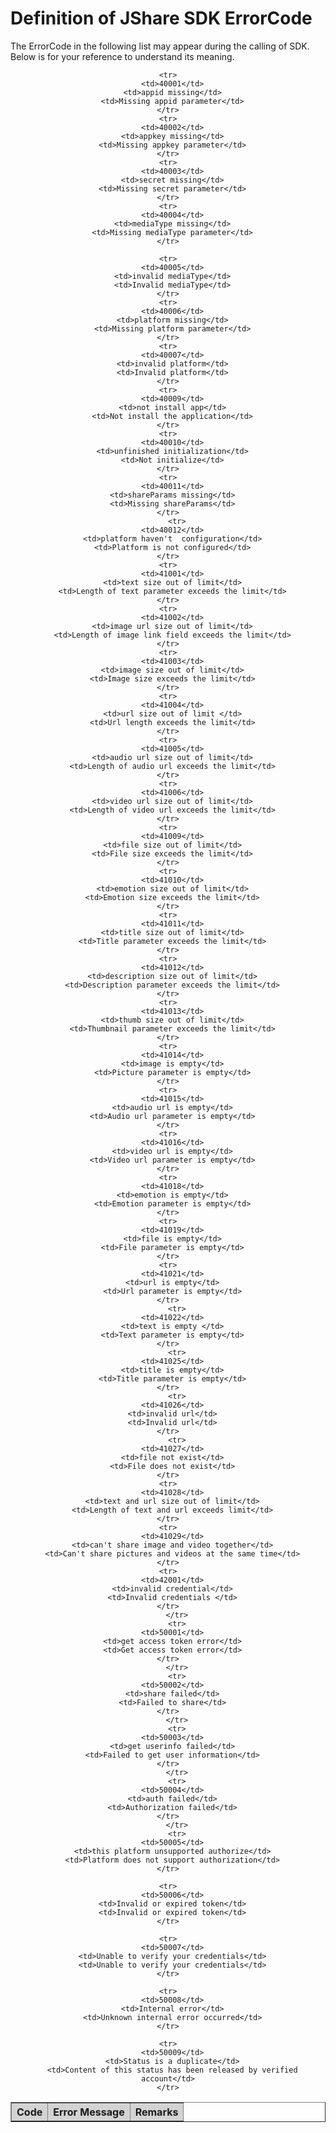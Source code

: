 # Definition of JShare SDK ErrorCode 

The ErrorCode in the following list may appear during the calling of SDK. Below is for your reference to understand its meaning.


<div class="table-d" align="center" >
	<table border="1" width = "100%">
		<tr  bgcolor="#D3D3D3" >
			<th >Code</th>
			<th>Error Message</th>
			<th>Remarks</th>
		</tr>

    <tr>
      <td>40001</td>
      <td>appid missing</td>
      <td>Missing appid parameter</td>
    </tr>
    <tr>
      <td>40002</td>
      <td>appkey missing</td>
      <td>Missing appkey parameter</td>
    </tr>
    <tr>
      <td>40003</td>
      <td>secret missing</td>
      <td>Missing secret parameter</td>
    </tr>
    <tr>
      <td>40004</td>
      <td>mediaType missing</td>
      <td>Missing mediaType parameter</td>
    </tr>
    
    <tr>
      <td>40005</td>
      <td>invalid mediaType</td>
      <td>Invalid mediaType</td>
    </tr>
    <tr>
      <td>40006</td>
      <td>platform missing</td>
      <td>Missing platform parameter</td>
    </tr>
    <tr>
      <td>40007</td>
      <td>invalid platform</td>
      <td>Invalid platform</td>
    </tr>
    <tr>
      <td>40009</td>
      <td>not install app</td>
      <td>Not install the application</td>
    </tr>
    <tr>
      <td>40010</td>
      <td>unfinished initialization</td>
      <td>Not initialize</td>
    </tr>
    <tr>
      <td>40011</td>
      <td>shareParams missing</td>
      <td>Missing shareParams</td>
    </tr>
        <tr>
      <td>40012</td>
      <td>platform haven't  configuration</td>
      <td>Platform is not configured</td>
    </tr>
    <tr>
      <td>41001</td>
      <td>text size out of limit</td>
      <td>Length of text parameter exceeds the limit</td>
    </tr>
    <tr>
      <td>41002</td>
      <td>image url size out of limit</td>
      <td>Length of image link field exceeds the limit</td>
    </tr>
    <tr>
      <td>41003</td>
      <td>image size out of limit</td>
      <td>Image size exceeds the limit</td>
    </tr>
    <tr>
      <td>41004</td>
      <td>url size out of limit	</td>
      <td>Url length exceeds the limit</td>
    </tr>
    <tr>
      <td>41005</td>
      <td>audio url size out of limit</td>
      <td>Length of audio url exceeds the limit</td>
    </tr>
    <tr>
      <td>41006</td>
      <td>video url size out of limit</td>
      <td>Length of video url exceeds the limit</td>
    </tr>
    <tr>
      <td>41009</td>
      <td>file size out of limit</td>
      <td>File size exceeds the limit</td>
    </tr>
    <tr>
      <td>41010</td>
      <td>emotion size out of limit</td>
      <td>Emotion size exceeds the limit</td>
    </tr>
    <tr>
      <td>41011</td>
      <td>title size out of limit</td>
      <td>Title parameter exceeds the limit</td>
    </tr>
    <tr>
      <td>41012</td>
      <td>description size out of limit</td>
      <td>Description parameter exceeds the limit</td>
    </tr>
    <tr>
      <td>41013</td>
      <td>thumb size out of limit</td>
      <td>Thumbnail parameter exceeds the limit</td>
    </tr>
    <tr>
      <td>41014</td>
      <td>image is empty</td>
      <td>Picture parameter is empty</td>
    </tr>
    <tr>
      <td>41015</td>
      <td>audio url is empty</td>
      <td>Audio url parameter is empty</td>
    </tr>
    <tr>
      <td>41016</td>
      <td>video url is empty</td>
      <td>Video url parameter is empty</td>
    </tr>
    <tr>
      <td>41018</td>
      <td>emotion is empty</td>
      <td>Emotion parameter is empty</td>
    </tr>
    <tr>
      <td>41019</td>
      <td>file is empty</td>
      <td>File parameter is empty</td>
    </tr>
    <tr>
      <td>41021</td>
      <td>url is empty</td>
      <td>Url parameter is empty</td>
    </tr>
        <tr>
      <td>41022</td>
      <td>text is empty	</td>
      <td>Text parameter is empty</td>
    </tr>
        <tr>
      <td>41025</td>
      <td>title is empty</td>
      <td>Title parameter is empty</td>
    </tr>
        <tr>
      <td>41026</td>
      <td>invalid url</td>
      <td>Invalid url</td>
    </tr>
        <tr>
      <td>41027</td>
      <td>file not exist</td>
      <td>File does not exist</td>
    </tr>
    <tr>
      <td>41028</td>
      <td>text and url size out of limit</td>
      <td>Length of text and url exceeds limit</td>
    </tr>
    <tr>
      <td>41029</td>
      <td>can't share image and video together</td>
      <td>Can't share pictures and videos at the same time</td>
    </tr>
    <tr>
      <td>42001</td>
      <td>invalid credential</td>
      <td>Invalid credentials </td>
    </tr>
        </tr>
        <tr>
      <td>50001</td>
      <td>get access token error</td>
      <td>Get access token error</td>
    </tr>
        </tr>
        <tr>
      <td>50002</td>
      <td>share failed</td>
      <td>Failed to share</td>
    </tr>
        </tr>
        <tr>
      <td>50003</td>
      <td>get userinfo failed</td>
      <td>Failed to get user information</td>
    </tr>
        </tr>
        <tr>
      <td>50004</td>
      <td>auth failed</td>
      <td>Authorization failed</td>
    </tr>
        </tr>
        <tr>
      <td>50005</td>
      <td>this platform unsupported authorize</td>
      <td>Platform does not support authorization</td>
    </tr>
    
    <tr>
      <td>50006</td>
      <td>Invalid or expired token</td>
      <td>Invalid or expired token</td>
    </tr>
    
    <tr>
      <td>50007</td>
      <td>Unable to verify your credentials</td>
      <td>Unable to verify your credentials</td>
    </tr>
    
    <tr>
      <td>50008</td>
      <td>Internal error</td>
      <td>Unknown internal error occurred</td>
    </tr>
    
    <tr>
      <td>50009</td>
      <td>Status is a duplicate</td>
      <td>Content of this status has been released by verified account</td>
    </tr>
    
</table>
</div>



